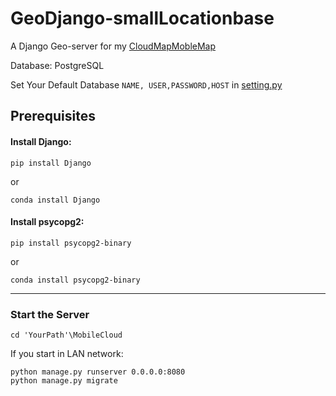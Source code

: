 # GeoDjango-smallLocationbase

A Django Geo-server for my [CloudMapMobleMap](https://github.com/Raymond1030/CloudMapMobileApp)

Database: PostgreSQL

Set Your Default Database `NAME, USER,PASSWORD,HOST` in [setting.py](https://github.com/Raymond1030/GeoDjango_smallLocationbase/blob/main/MobileCloud/MobileCloud/settings.py)


## Prerequisites

#### Install Django:

`pip install Django`

or

`conda install Django`

#### Install psycopg2:

`pip install psycopg2-binary`

or

`conda install psycopg2-binary`

------

### Start the Server

```
cd 'YourPath'\MobileCloud
```

If you start in LAN network:

```
python manage.py runserver 0.0.0.0:8080
python manage.py migrate 
```



